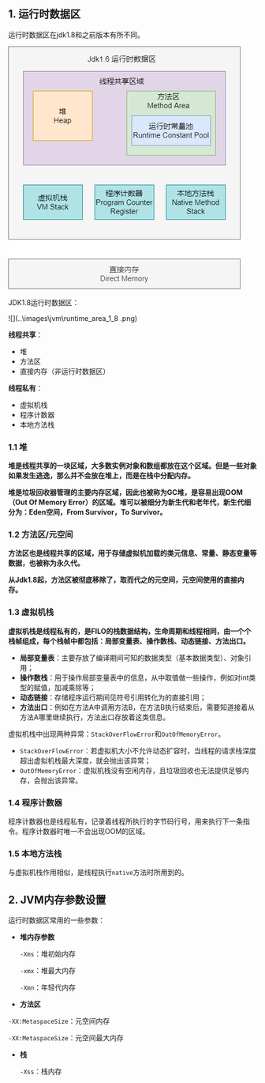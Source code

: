  

## 1. 运行时数据区

运行时数据区在jdk1.8和之前版本有所不同。

![](..\images\jvm\runtime_area_1_6.png) 



JDK1.8运行时数据区：

![](..\images\jvm\runtime_area_1_8 .png)  



**线程共享**：

- 堆
- 方法区
- 直接内存（非运行时数据区）

**线程私有**：

- 虚拟机栈
- 程序计数器
- 本地方法栈



### 1.1 堆

**堆是线程共享的一块区域，大多数实例对象和数组都放在这个区域。但是一些对象如果发生逃逸，那么并不会放在堆上，而是在栈中分配内存。**

**堆是垃圾回收器管理的主要内存区域，因此也被称为GC堆，是容易出现OOM（Out Of Memory Error）的区域。堆可以被细分为新生代和老年代，新生代细分为：Eden空间，From Survivor，To Survivor。**



### 1.2 方法区/元空间

**方法区也是线程共享的区域，用于存储虚拟机加载的类元信息、常量、静态变量等数据，也被称为永久代。**

**从Jdk1.8起，方法区被彻底移除了，取而代之的元空间，元空间使用的直接内存。**



### 1.3 虚拟机栈

**虚拟机栈是线程私有的，是FILO的栈数据结构，生命周期和线程相同，由一个个栈帧组成，每个栈帧中都包括：局部变量表、操作数栈、动态链接、方法出口。**

- **局部变量表**：主要存放了编译期间可知的数据类型（基本数据类型）、对象引用；
- **操作数栈**：用于操作局部变量表中的信息，从中取值做一些操作，例如对int类型的赋值，加减乘除等；
- **动态链接**：存储程序运行期间见符号引用转化为的直接引用；
- **方法出口**：例如在方法A中调用方法B，在方法B执行结束后，需要知道接着从方法A哪里继续执行，方法出口存放着这类信息。

虚拟机栈中出现两种异常：`StackOverFlowError`和`OutOfMemoryError`。

- `StackOverFlowError`：若虚拟机大小不允许动态扩容时，当线程的请求栈深度超出虚拟机栈最大深度，就会抛出该异常；
- `OutOfMemoryError`：虚拟机栈没有空闲内存，且垃圾回收也无法提供足够内存，会抛出该异常。



### 1.4 程序计数器

程序计数器也是线程私有，记录着线程所执行的字节码行号，用来执行下一条指令。程序计数器时唯一不会出现OOM的区域。



### 1.5 本地方法栈

与虚拟机栈作用相似，是线程执行`native`方法时所用到的。



## 2. JVM内存参数设置

运行时数据区常用的一些参数：

- **堆内存参数**

    `-Xms`：堆初始内存

    `-xmx`：堆最大内存

   `-Xmn`：年轻代内存

-  **方法区**

  `-XX:MetaspaceSize`：元空间内存

  `-XX:MetaspaceSize`：元空间最大内存

- **栈**

  `-Xss`：栈内存




### 












